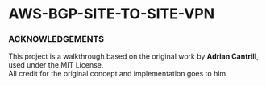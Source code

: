# AWS-BGP-SITE-TO-SITE-VPN












### ACKNOWLEDGEMENTS

This project is a walkthrough based on the original work by **Adrian Cantrill**, used under the MIT License.  
All credit for the original concept and implementation goes to him.  
